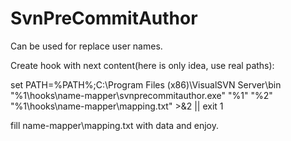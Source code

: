 SvnPreCommitAuthor
==================

Can be used for replace user names.

Create hook with next content(here is only idea, use real paths):

set PATH=%PATH%;C:\Program Files (x86)\VisualSVN Server\bin
"%1\hooks\name-mapper\svnprecommitauthor.exe" "%1" "%2" "%1\hooks\name-mapper\mapping.txt" >&2 || exit 1

fill name-mapper\mapping.txt with data and enjoy.
